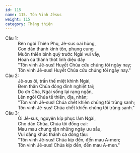 ```yaml
---
id: 115
name: 115. Tôn Vinh Jêsus
weight: 115
category: Thăng thiên
---
```

<dl><dt>Câu 1:</dt><dd data-verse="1">Bên ngôi Thiên Phụ, Jê-sus oai hùng, <br/>Con dân thánh kính tôn, phụng cung <br/>Muôn thiên binh quỳ trước Ngài vui vầy, <br/>Hoan ca thánh thót linh diệu đây <br/>"Tôn vinh Jê-sus! Huyết Chúa cứu chúng tôi ngày nay; <br/>Tôn vinh Jê-sus! Huyết Chúa cứu chúng tôi ngày nay." </dd><dt>Câu 2:</dt><dd data-verse="2">Jê-sus ôi, trần thế miệt khinh Ngài, <br/>Đem thân Chúa đóng đinh nghiệt tai; <br/>Do ơn Cha, Ngài sống lại rạng ngần, <br/>Lên ngôi Chúa tể thiên, địa, nhân: <br/>"Tôn vinh Jê-sus! Chúa chết khiến chúng tôi trùng sanh; <br/>Tôn vinh Jê-sus! Chúa chết khiến chúng tôi trùng sanh." </dd><dt>Câu 3:</dt><dd data-verse="3">Ôi Jê-sus, nguyện kíp phục lâm Ngài, <br/>Cho dân Chúa, Chúa tôi đồng cai: <br/>Mau mau chung tận những ngày ưu sầu, <br/>Vui dâng khúc thánh ca đồng tâu: <br/>"Tôn vinh Jê-sus! Chúa kíp đến, đến mau A-men; <br/>Tôn vinh Jê-sus! Chúa kíp đến, đến mau A-men." </dd></dl>
